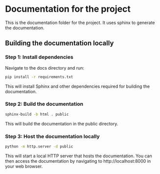 # Documentation for the project

This is the documentation folder for the project. It uses sphinx to generate the documentation.

## Building the documentation locally

### Step 1: Install dependencies

Navigate to the docs directory and run:

```bash
pip install -r requirements.txt
```

This will install Sphinx and other dependencies required for building the documentation.

### Step 2: Build the documentation

```bash
sphinx-build -b html . public
```

This will build the documentation in the public directory.

### Step 3: Host the documentation locally

```bash
python -m http.server -d public
```

This will start a local HTTP server that hosts the documentation. You can then access the documentation by navigating to http://localhost:8000 in your web browser.